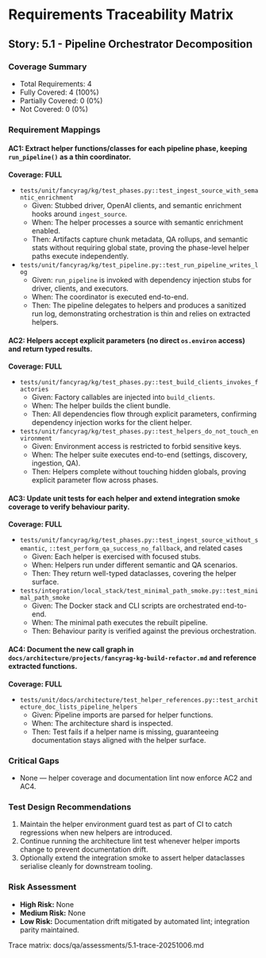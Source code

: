 # Requirements Traceability Matrix

## Story: 5.1 - Pipeline Orchestrator Decomposition

### Coverage Summary

- Total Requirements: 4
- Fully Covered: 4 (100%)
- Partially Covered: 0 (0%)
- Not Covered: 0 (0%)

### Requirement Mappings

#### AC1: Extract helper functions/classes for each pipeline phase, keeping `run_pipeline()` as a thin coordinator.
**Coverage: FULL**
- `tests/unit/fancyrag/kg/test_phases.py::test_ingest_source_with_semantic_enrichment`
  - Given: Stubbed driver, OpenAI clients, and semantic enrichment hooks around `ingest_source`.
  - When: The helper processes a source with semantic enrichment enabled.
  - Then: Artifacts capture chunk metadata, QA rollups, and semantic stats without requiring global state, proving the phase-level helper paths execute independently.
- `tests/unit/fancyrag/kg/test_pipeline.py::test_run_pipeline_writes_log`
  - Given: `run_pipeline` is invoked with dependency injection stubs for driver, clients, and executors.
  - When: The coordinator is executed end-to-end.
  - Then: The pipeline delegates to helpers and produces a sanitized run log, demonstrating orchestration is thin and relies on extracted helpers.

#### AC2: Helpers accept explicit parameters (no direct `os.environ` access) and return typed results.
**Coverage: FULL**
- `tests/unit/fancyrag/kg/test_phases.py::test_build_clients_invokes_factories`
  - Given: Factory callables are injected into `build_clients`.
  - When: The helper builds the client bundle.
  - Then: All dependencies flow through explicit parameters, confirming dependency injection works for the client helper.
- `tests/unit/fancyrag/kg/test_phases.py::test_helpers_do_not_touch_environment`
  - Given: Environment access is restricted to forbid sensitive keys.
  - When: The helper suite executes end-to-end (settings, discovery, ingestion, QA).
  - Then: Helpers complete without touching hidden globals, proving explicit parameter flow across phases.

#### AC3: Update unit tests for each helper and extend integration smoke coverage to verify behaviour parity.
**Coverage: FULL**
- `tests/unit/fancyrag/kg/test_phases.py::test_ingest_source_without_semantic`, `::test_perform_qa_success_no_fallback`, and related cases
  - Given: Each helper is exercised with focused stubs.
  - When: Helpers run under different semantic and QA scenarios.
  - Then: They return well-typed dataclasses, covering the helper surface.
- `tests/integration/local_stack/test_minimal_path_smoke.py::test_minimal_path_smoke`
  - Given: The Docker stack and CLI scripts are orchestrated end-to-end.
  - When: The minimal path executes the rebuilt pipeline.
  - Then: Behaviour parity is verified against the previous orchestration.

#### AC4: Document the new call graph in `docs/architecture/projects/fancyrag-kg-build-refactor.md` and reference extracted functions.
**Coverage: FULL**
- `tests/unit/docs/architecture/test_helper_references.py::test_architecture_doc_lists_pipeline_helpers`
  - Given: Pipeline imports are parsed for helper functions.
  - When: The architecture shard is inspected.
  - Then: Test fails if a helper name is missing, guaranteeing documentation stays aligned with the helper surface.

### Critical Gaps

- None — helper coverage and documentation lint now enforce AC2 and AC4.

### Test Design Recommendations

1. Maintain the helper environment guard test as part of CI to catch regressions when new helpers are introduced.
2. Continue running the architecture lint test whenever helper imports change to prevent documentation drift.
3. Optionally extend the integration smoke to assert helper dataclasses serialise cleanly for downstream tooling.

### Risk Assessment

- **High Risk:** None
- **Medium Risk:** None
- **Low Risk:** Documentation drift mitigated by automated lint; integration parity maintained.

Trace matrix: docs/qa/assessments/5.1-trace-20251006.md
